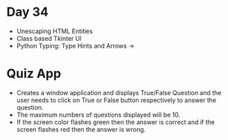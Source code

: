 # Day 34

- Unescaping HTML Entities
- Class based Tkinter UI
- Python Typing: Type Hints and Arrows ->

# Quiz App

- Creates a window application and displays True/False Question and the user needs to click on True or False button 
  respectively to answer the question.
- The maximum numbers of questions displayed will be 10.
- If the screen color flashes green then the answer is correct and if the screen flashes red then the answer is wrong.
